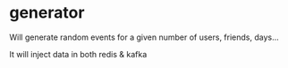 # generator

Will generate random events for a given number of users, friends, days...

It will inject data in both redis & kafka
